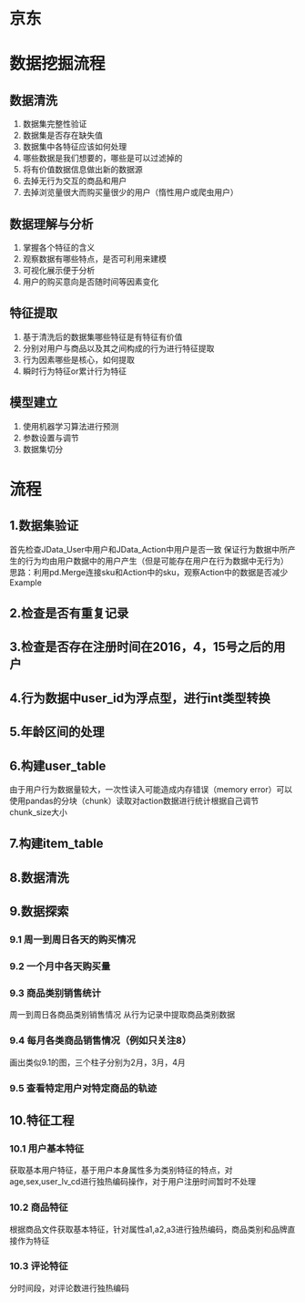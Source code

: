 # 京东

# 数据挖掘流程

## 数据清洗

1. 数据集完整性验证
2. 数据集是否存在缺失值
3. 数据集中各特征应该如何处理
4. 哪些数据是我们想要的，哪些是可以过滤掉的
5. 将有价值数据信息做出新的数据源
6. 去掉无行为交互的商品和用户
7. 去掉浏览量很大而购买量很少的用户（惰性用户或爬虫用户）

## 数据理解与分析

1. 掌握各个特征的含义
2. 观察数据有哪些特点，是否可利用来建模
3. 可视化展示便于分析
4. 用户的购买意向是否随时间等因素变化

## 特征提取

1. 基于清洗后的数据集哪些特征是有特征有价值
2. 分别对用户与商品以及其之间构成的行为进行特征提取
3. 行为因素哪些是核心，如何提取
4. 瞬时行为特征or累计行为特征

## 模型建立

1. 使用机器学习算法进行预测
2. 参数设置与调节
3. 数据集切分

# 流程

## 1.数据集验证
首先检查JData_User中用户和JData_Action中用户是否一致
保证行为数据中所产生的行为均由用户数据中的用户产生（但是可能存在用户在行为数据中无行为）
思路：利用pd.Merge连接sku和Action中的sku，观察Action中的数据是否减少Example
## 2.检查是否有重复记录
## 3.检查是否存在注册时间在2016，4，15号之后的用户
## 4.行为数据中user_id为浮点型，进行int类型转换
## 5.年龄区间的处理
## 6.构建user_table
由于用户行为数据量较大，一次性读入可能造成内存错误（memory error）可以使用pandas的分块（chunk）读取对action数据进行统计根据自己调节chunk_size大小
## 7.构建item_table
## 8.数据清洗
## 9.数据探索
### 9.1 周一到周日各天的购买情况
### 9.2 一个月中各天购买量
### 9.3 商品类别销售统计
周一到周日各商品类别销售情况
从行为记录中提取商品类别数据
### 9.4 每月各类商品销售情况（例如只关注8）
画出类似9.1的图，三个柱子分别为2月，3月，4月
### 9.5 查看特定用户对特定商品的轨迹
## 10.特征工程
### 10.1 用户基本特征
获取基本用户特征，基于用户本身属性多为类别特征的特点，对age,sex,user_lv_cd进行独热编码操作，对于用户注册时间暂时不处理
### 10.2 商品特征
根据商品文件获取基本特征，针对属性a1,a2,a3进行独热编码，商品类别和品牌直接作为特征
### 10.3 评论特征
分时间段，对评论数进行独热编码
